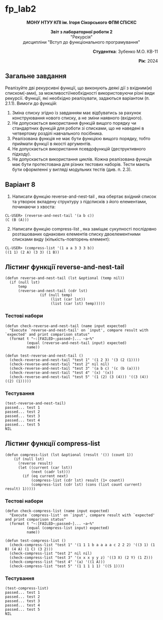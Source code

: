 # fp_lab2
<p align="center"><b>МОНУ НТУУ КПІ ім. Ігоря Сікорського ФПМ СПіСКС</b></p>
<p align="center">
<b>Звіт з лабораторної роботи 2</b><br/>
"Рекурсія"<br/>
дисципліни "Вступ до функціонального програмування"
</p>
<p align="right"><b>Студентка</b>: Зубенко М.О. КВ-11</p>
<p align="right"><b>Рік</b>: 2024</p>

## Загальне завдання
Реалізуйте дві рекурсивні функції, що виконують деякі дії з вхідним(и) списком(-ами), за можливості/необхідності використовуючи різні види рекурсії. Функції, які необхідно реалізувати, задаються варіантом (п. 2.1.1). Вимоги до функцій:

1. Зміна списку згідно із завданням має відбуватись за рахунок конструювання нового списку, а не зміни наявного (вхідного).
2. Не допускається використання функцій вищого порядку чи стандартних функцій
для роботи зі списками, що не наведені в четвертому розділі навчального
посібника.
3. Реалізована функція не має бути функцією вищого порядку, тобто приймати функції в якості аргументів.
4. Не допускається використання псевдофункцій (деструктивного підходу).
5. Не допускається використання циклів.
Кожна реалізована функція має бути протестована для різних тестових наборів. Тести
мають бути оформленні у вигляді модульних тестів (див. п. 2.3).

## Варіант 8

1. Написати функцію reverse-and-nest-tail , яка обертає вхідний список та утворює
вкладeну структуру з підсписків з його елементами, починаючи з хвоста:

```
CL-USER> (reverse-and-nest-tail '(a b c))
(C (B (A)))
```
2. Написати функцію compress-list , яка заміщає сукупності послідовно
розташованих однакових елементів списку двоелементними списками виду
(кількість-повторень елемент):

```
CL-USER> (compress-list '(1 a a 3 3 3 b))
((1 1) (2 A) (3 3) (1 B))
```

## Лістинг функції reverse-and-nest-tail

```
(defun reverse-and-nest-tail (lst &optional (temp nil))
  (if (null lst)
      temp
      (reverse-and-nest-tail (cdr lst)
                (if (null temp)
                     (list (car lst))
                     (list (car lst) temp)))))
```

### Тестові набори

```
(defun check-reverse-and-nest-tail (name input expected)
  "Execute `reverse-and-nest-tail' on `input', compare result with `expected' and print comparison status"
  (format t "~:[FAILED~;passed~]... ~a~%"
          (equal (reverse-and-nest-tail input) expected)
          name))
          
(defun test-reverse-and-nest-tail ()
  (check-reverse-and-nest-tail "test 1" '(1 2 3) '(3 (2 (1))))
  (check-reverse-and-nest-tail "test 2" nil nil)
  (check-reverse-and-nest-tail "test 3" '(a b c) '(c (b (a))))
  (check-reverse-and-nest-tail "test 4" '(x) '(x))
  (check-reverse-and-nest-tail "test 5" '(1 (2) (3 (4))) '((3 (4)) ((2) (1)))))
```

### Тестування

```
(test-reverse-and-nest-tail)
passed... test 1
passed... test 2
passed... test 3
passed... test 4
passed... test 5
NIL
```

## Лістинг функції compress-list

```
(defun compress-list (lst &optional (result '()) (count 1))
    (if (null lst)
      (reverse result)
      (let ((current (car lst))
            (next (cadr lst)))
        (if (eq current next)
            (compress-list (cdr lst) result (1+ count))
            (compress-list (cdr lst) (cons (list count current) result) 1)))))
```

### Тестові набори

```
(defun check-compress-list (name input expected)
  "Execute `compress-list' on `input', compare result with `expected' and print comparison status"
  (format t "~:[FAILED~;passed~]... ~a~%"
          (equal (compress-list input) expected)
          name))
          
(defun test-compress-list ()
  (check-compress-list "test 1" '(1 1 1 b a a a a c 2 2 2) '((3 1) (1 B) (4 A) (1 C) (3 2)))
  (check-compress-list "test 2" nil nil)
  (check-compress-list "test 3" '(x x x y y z) '((3 X) (2 Y) (1 Z)))
  (check-compress-list "test 4" '(a) '((1 A)))
  (check-compress-list "test 5" '(1 1 1 1 1) '((5 1))))
```

### Тестування

```
(test-compress-list)
passed... test 1
passed... test 2
passed... test 3
passed... test 4
passed... test 5
NIL
```

